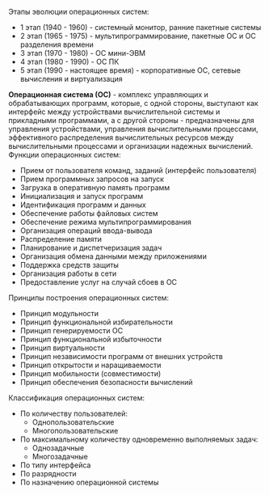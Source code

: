 Этапы эволюции операционных систем:
- 1 этап (1940 - 1960) - системный монитор, ранние пакетные системы
- 2 этап (1965 - 1975) - мультипрограммирование, пакетные ОС и ОС разделения времени
- 3 этап (1970 - 1980) - ОС мини-ЭВМ
- 4 этап (1980 - 1990) - ОС ПК
- 5 этап (1990 - настоящее время) - корпоративные ОС, сетевые вычисления и виртуализация
  
**Операционная система (ОС)** - комплекс управляющих и обрабатывающих программ, которые, с одной стороны, выступают как интерфейс между устройствами вычислительной системы и прикладными программами, а с другой стороны - предназначены для управления устройствами, управления вычислительными процессами, эффективного распределения вычислительных ресурсов между вычислительными процессами и организации надежных вычислений.  
Функции операционных систем:
- Прием от пользователя команд, заданий (интерфейс пользователя)
- Прием программных запросов на запуск
- Загрузка в оперативную память программ
- Инициализация и запуск программ
- Идентификация программ и данных
- Обеспечение работы файловых систем
- Обеспечение режима мультипрограммирования
- Организация операций ввода-вывода
- Распределение памяти
- Планирование и диспетчеризация задач
- Организация обмена данными между приложениями
- Поддержка средств защиты
- Организация работы в сети
- Предоставление услуг на случай сбоев в ОС
  
Принципы построения операционных систем:
- Принцип модульности
- Принцип функциональной избирательности
- Принцип генерируемости ОС
- Принцип функциональной избыточности
- Принцип виртуальности
- Принцип независимости программ от внешних устройств
- Принцип открытости и наращиваемости
- Принцип мобильности (совместимости)
- Принцип обеспечения безопасности вычислений
  
Классификация операционных систем:
- По количеству пользователей:
	- Однопользовательские
	- Многопользовательские
- По максимальному количеству одновременно выполняемых задач:
	- Однозадачные
	- Многозадачные
- По типу интерфейса
- По разрядности
- По назначению операционной системы